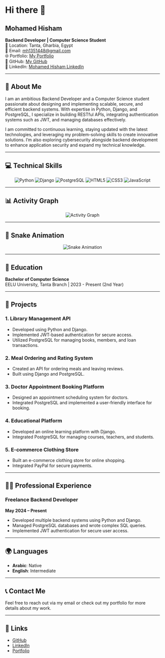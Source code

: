 # Hi there 👋
## Mohamed Hisham
**Backend Developer | Computer Science Student**  
📍 Location: Tanta, Gharbia, Egypt  
📧 Email: [mh1351448@gmail.com](mailto:mh1351448@gmail.com)  
🌐 Portfolio: [My Portfolio](https://mohamedasddf.github.io/portfolio/)  
🐙 GitHub: [My GitHub](https://github.com/Mohamedasddf)  
🔗 LinkedIn: [Mohamed Hisham LinkedIn](https://www.linkedin.com/in/mohamed-hesham-89800029b/)

---

## 💫 About Me
I am an ambitious Backend Developer and a Computer Science student passionate about designing and implementing scalable, secure, and efficient backend systems. With expertise in Python, Django, and PostgreSQL, I specialize in building RESTful APIs, integrating authentication systems such as JWT, and managing databases effectively.

I am committed to continuous learning, staying updated with the latest technologies, and leveraging my problem-solving skills to create innovative solutions. I’m also exploring cybersecurity alongside backend development to enhance application security and expand my technical knowledge.

---

## 💻 Technical Skills

<p align="center">
  <img src="https://img.shields.io/badge/Python-%2314354C?style=flat&logo=python&logoColor=white" alt="Python" />
  <img src="https://img.shields.io/badge/Django-%23092E20?style=flat&logo=django&logoColor=white" alt="Django" />
  <img src="https://img.shields.io/badge/PostgreSQL-%234C1F24?style=flat&logo=postgresql&logoColor=white" alt="PostgreSQL" />
  <img src="https://img.shields.io/badge/HTML5-%23E34F26?style=flat&logo=html5&logoColor=white" alt="HTML5" />
  <img src="https://img.shields.io/badge/CSS3-%231572B6?style=flat&logo=css3&logoColor=white" alt="CSS3" />
  <img src="https://img.shields.io/badge/JavaScript-%23F7DF1E?style=flat&logo=javascript&logoColor=black" alt="JavaScript" />
</p>

---

## 📊 Activity Graph
<p align="center">
  <img src="https://github-readme-activity-graph.vercel.app/graph?username=Mohamedasddf&theme=rogue" alt="Activity Graph">
</p>

---

## 🐍 Snake Animation
<p align="center">
  <img src="https://github.com/Mohamedasddf/Mohamedasddf/blob/output/snake.svg" alt="Snake Animation">
</p>

---

## 📝 Education
**Bachelor of Computer Science**  
EELU University, Tanta Branch | 2023 - Present (2nd Year)

---

## 🚀 Projects

### 1. **Library Management API**
- Developed using Python and Django.
- Implemented JWT-based authentication for secure access.
- Utilized PostgreSQL for managing books, members, and loan transactions.

### 2. **Meal Ordering and Rating System**
- Created an API for ordering meals and leaving reviews.
- Built using Django and PostgreSQL.

### 3. **Doctor Appointment Booking Platform**
- Designed an appointment scheduling system for doctors.
- Integrated PostgreSQL and implemented a user-friendly interface for booking.

### 4. **Educational Platform**
- Developed an online learning platform with Django.
- Integrated PostgreSQL for managing courses, teachers, and students.

### 5. **E-commerce Clothing Store**
- Built an e-commerce clothing store for online shopping.
- Integrated PayPal for secure payments.

---

## 🧑‍💻 Professional Experience

### **Freelance Backend Developer**  
**May 2024 – Present**
- Developed multiple backend systems using Python and Django.
- Managed PostgreSQL databases and wrote complex SQL queries.
- Implemented JWT authentication for secure user access.

---

## 🌍 Languages
- **Arabic**: Native
- **English**: Intermediate

---

## 📞 Contact Me
Feel free to reach out via my email or check out my portfolio for more details about my work.

---

## 🔗 Links
- [GitHub](https://github.com/Mohamedasddf)
- [LinkedIn](https://www.linkedin.com/in/mohamed-hesham-89800029b/)
- [Portfolio](https://mohamedasddf.github.io/portfolio/)

